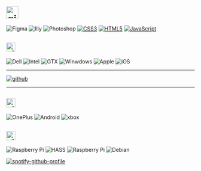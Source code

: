 # <img src='https://veli.ee/typesvg?duration=3000&vCenter=true&height=32&size=32&color=F24E1E&font=Segoe&lines=Henlo+👋;Hello+🙏' alt='github' height='32'>

![Figma](https://img.shields.io/badge/%E2%80%8E-💯-000.svg?logo=figma&logoColor=fff&labelColor=F24E1E)
![Illy](https://img.shields.io/badge/%E2%80%8E-🔥-000.svg?logo=adobeillustrator&logoColor=fff&labelColor=FF9A00)
![Photoshop](https://img.shields.io/badge/%E2%80%8E-🤔-000.svg?logo=adobephotoshop&logoColor=fff&labelColor=31A8FF)
[![CSS3](https://img.shields.io/badge/%E2%80%8E-😍-000.svg?logo=css3&logoColor=fff&labelColor=1572B6)](#)
[![HTML5](https://img.shields.io/badge/%E2%80%8E-✨-000.svg?logo=html5&logoColor=fff&labelColor=E34F26)](#)
[![JavaScript](https://img.shields.io/badge/%E2%80%8E-👨‍💻-000.svg?logo=javascript&logoColor=fff&labelColor=F7DF1E)](#)

## <a href="https://weekdone.com"><img src='https://veli.ee/typesvg?duration=3000&vCenter=true&height=24&size=24&color=0071C5&font=Segoe&lines=💻+Workibg;🖥️+Working' alt='github' height='24'></a>
![Dell](https://img.shields.io/badge/XPS-15-B0BEC5.svg?logo=dell&logoColor=white&labelColor=007DB8) 
![Intel](https://img.shields.io/badge/i9-9980-B0BEC5.svg?&logo=intel&logoColor=white&labelColor=0071C5)
![GTX](https://img.shields.io/badge/GTX-1650-B0BEC5.svg?&logo=nVIDIA&logoColor=white&labelColor=76B900)
![Winwdows](https://img.shields.io/badge/%E2%80%8E-11-B0BEC5?&logo=windows&logoColor=white&labelColor=0078D6)
![Apple](https://img.shields.io/badge/iPad-Pro-546E7A?logo=apple&logoColor=000&labelColor=fff)
![iOS](https://img.shields.io/badge/%E2%80%8E-15-546E7A?logo=ios&logoColor=000&labelColor=fff)

***

<a href="#"><img src='https://veli.ee/pagespeed.svg' alt='github'></a>

***

## <a href="https://veli.ee"><img src='https://veli.ee/typesvg?duration=3000&vCenter=true&height=24&size=24&color=3DDC84&font=Segoe&lines=🎮+Not+workibg;📱+Brb+rooting+phone' alt='github' height='24'></a>
![OnePlus](https://img.shields.io/badge/8-T-9ed9ca.svg?logo=oneplus&logoColor=white&labelColor=F5010C)
![Android](https://img.shields.io/badge/%E2%80%8E-12-9ed9ca?logo=android&logoColor=white&labelColor=3DDC84)
![xbox](https://img.shields.io/badge/One-X-000?logo=xbox&logoColor=white&labelColor=107C10)

## <a href="https://github.com/velijv"><img src='https://veli.ee/typesvg?duration=3000&vCenter=true&height=24&size=24&color=C51A4A&font=Segoe&lines=🧑‍💻+Fun;⌨️+Hobby' alt='github' height='24'></a>
![Raspberry Pi](https://img.shields.io/badge/%E2%80%8E-4B+-41BDF5?logo=Raspberry-Pi&logoColor=fff&labelColor=C51A4A)
![HASS](https://img.shields.io/badge/%E2%80%8E-8.1-C51A4A?logo=HomeAssistant&logoColor=fff&labelColor=41BDF5)
![Raspberry Pi](https://img.shields.io/badge/%E2%80%8E-3B+-D70A53?logo=Raspberry-Pi&logoColor=fff&labelColor=C51A4A)
![Debian](https://img.shields.io/badge/%E2%80%8E-11-C51A4A?logo=debian&logoColor=white&labelColor=D70A53)

[![spotify-github-profile](https://spotify-github-profile.vercel.app/api/view?uid=1180070275&cover_image=false&theme=natemoo-re&bar_color_cover=true&bar_color=0cf104)](https://spotify-github-profile.vercel.app/api/view?uid=1180070275&redirect=true)


<!--
<a href="https://github.com/anuraghazra/github-readme-stats">
  <img align="center" src="https://github-readme-stats.vercel.app/api?username=velijv&show_icons=true&theme=github_dark" />
</a>
<a href="https://github.com/anuraghazra/github-readme-stats">
  <img align="center" src="https://github-readme-stats.vercel.app/api/top-langs?username=velijv&layout=compact&theme=github_dark" />
</a>

[![](https://github-readme-stats.vercel.app/api?username=velijv&show_icons=true&theme=github_dark)](#)

[![](https://github-readme-stats.vercel.app/api/top-langs/?username=velijv&layout=compact&theme=github_dark)](#)

**velijv/velijv** is a ✨ _special_ ✨ repository because its `README.md` (this file) appears on your GitHub profile.

Here are some ideas to get you started:

- 🔭 I’m currently working on ...
- 🌱 I’m currently learning ...
- 👯 I’m looking to collaborate on ...
- 🤔 I’m looking for help with ...
- 💬 Ask me about ...
- 📫 How to reach me: ...
- 😄 Pronouns: ...
- ⚡ Fun fact: ...
-->
